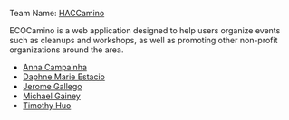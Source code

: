 Team Name: [HACCamino](https://hacc-camino.github.io/)

ECOCamino is a web application designed to help users organize events such as cleanups and workshops, as well as promoting other non-profit organizations around the area. 

- [Anna Campainha](https://github.com/annacampainha)
- [Daphne Marie Estacio](https://dmtapia.github.io)
- [Jerome Gallego](https://github.com/alohajerome)
- [Michael Gainey](https://github.com/micgainey)
- [Timothy Huo](https://github.com/timothyhuo1)
